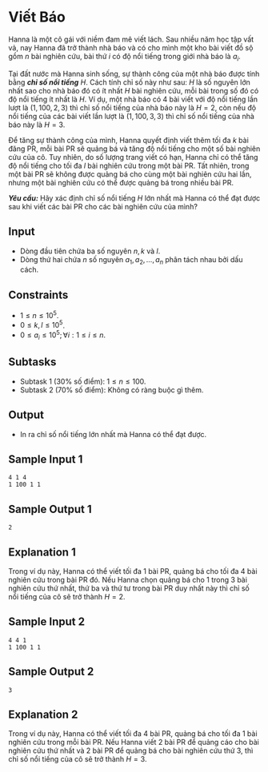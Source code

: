 # Viết Báo

Hanna là một cô gái với niềm đam mê viết lách. Sau nhiều năm học tập vất vả, nay Hanna đã trở thành nhà báo và có cho mình một kho bài viết đồ sộ gồm $n$ bài nghiên cứu, bài thứ $i$ có độ nổi tiếng trong giới nhà báo là $a_i$. 

Tại đất nước mà Hanna sinh sống, sự thành công của một nhà báo được tính bằng ***chỉ số nổi tiếng*** $H$. Cách tính chỉ số này như sau: $H$ là số nguyên lớn nhất sao cho nhà báo đó có ít nhất $H$ bài nghiên cứu, mỗi bài trong số đó có độ nổi tiếng ít nhất là $H$. Ví dụ, một nhà báo có $4$ bài viết với độ nổi tiếng lần lượt là $(1, 100, 2, 3)$ thì chỉ số nổi tiếng của nhà báo này là $H = 2,$ còn nếu độ nổi tiếng của các bài viết lần lượt là $(1, 100, 3, 3)$ thì chỉ số nổi tiếng của nhà báo này là $H = 3$.

Để tăng sự thành công của mình, Hanna quyết định viết thêm tối đa $k$ bài đăng PR, mỗi bài PR sẽ quảng bá và tăng độ nổi tiếng cho một số bài nghiên cứu của cô. Tuy nhiên, do số lượng trang viết có hạn, Hanna chỉ có thể tăng độ nổi tiếng cho tối đa $l$ bài nghiên cứu trong một bài PR. Tất nhiên, trong một bài PR sẽ không được quảng bá cho cùng một bài nghiên cứu hai lần, nhưng một bài nghiên cứu có thể được quảng bá trong nhiều bài PR. 

***Yêu cầu:*** Hãy xác định chỉ số nổi tiếng $H$ lớn nhất mà Hanna có thể đạt được sau khi viết các bài PR cho các bài nghiên cứu của mình?

## Input

- Dòng đầu tiên chứa ba số nguyên $n, k$ và $l$.
- Dòng thứ hai chứa $n$ số nguyên $a_1, a_2, \dots, a_n$ phân tách nhau bởi dấu cách.

## Constraints

- $1 \le n \le 10^5$.
- $0 \le k, l \le 10^5$.
- $0 \le a_i \le 10^5; \forall i: 1 \le i \le n$.

## Subtasks

- Subtask $1$ ($30\%$ số điểm): $1 \le n \le 100$.
- Subtask $2$ ($70\%$ số điểm): Không có ràng buộc gì thêm.

## Output

- In ra chỉ số nổi tiếng lớn nhất mà Hanna có thể đạt được.

## Sample Input 1

```
4 1 4
1 100 1 1
```

## Sample Output 1

```
2
```

## Explanation 1

Trong ví dụ này, Hanna có thể viết tối đa $1$ bài PR, quảng bá cho tối đa $4$ bài nghiên cứu trong bài PR đó. Nếu Hanna chọn quảng bá cho $1$ trong $3$ bài nghiên cứu thứ nhất, thứ ba và thứ tư trong bài PR duy nhất này thì chỉ số nổi tiếng của cô sẽ trở thành $H = 2$.

## Sample Input 2

```
4 4 1
1 100 1 1
```

## Sample Output 2

```
3
```

## Explanation 2

Trong ví dụ này, Hanna có thể viết tối đa $4$ bài PR, quảng bá cho tối đa $1$ bài nghiên cứu trong mỗi bài PR. Nếu Hanna viết $2$ bài PR để quảng cáo cho bài nghiên cứu thứ nhất và $2$ bài PR để quảng bá cho bài nghiên cứu thứ $3,$ thì chỉ số nổi tiếng của cô sẽ trở thành $H = 3$.